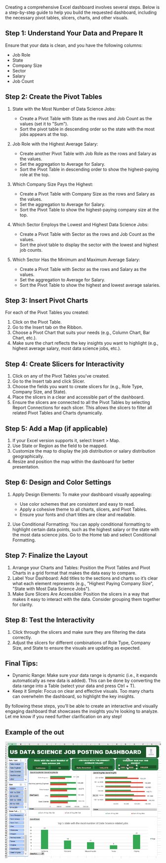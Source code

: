 Creating a comprehensive Excel dashboard involves several steps. Below is a step-by-step guide to help you build the requested dashboard, including the necessary pivot tables, slicers, charts, and other visuals.

## Step 1: Understand Your Data and Prepare It
Ensure that your data is clean, and you have the following columns:
- Job Role
- State
- Company Size
- Sector
- Salary
- Job Count

## Step 2: Create the Pivot Tables
1. State with the Most Number of Data Science Jobs:
   - Create a Pivot Table with State as the rows and Job Count as the values (set it to "Sum").
   - Sort the pivot table in descending order so the state with the most jobs appears at the top.

2. Job Role with the Highest Average Salary:
   - Create another Pivot Table with Job Role as the rows and Salary as the values.
   - Set the aggregation to Average for Salary.
   - Sort the Pivot Table in descending order to show the highest-paying role at the top.

3. Which Company Size Pays the Highest:
   - Create a Pivot Table with Company Size as the rows and Salary as the values.
   - Set the aggregation to Average for Salary.
   - Sort the Pivot Table to show the highest-paying company size at the top.

4. Which Sector Employs the Lowest and Highest Data Science Jobs:
   - Create a Pivot Table with Sector as the rows and Job Count as the values.
   - Sort the pivot table to display the sector with the lowest and highest job counts.

5. Which Sector Has the Minimum and Maximum Average Salary:
   - Create a Pivot Table with Sector as the rows and Salary as the values.
   - Set the aggregation to Average for Salary.
   - Sort the Pivot Table to show the highest and lowest average salaries.

## Step 3: Insert Pivot Charts
For each of the Pivot Tables you created:
1. Click on the Pivot Table.
2. Go to the Insert tab on the Ribbon.
3. Choose a Pivot Chart that suits your needs (e.g., Column Chart, Bar Chart, etc.).
4. Make sure the chart reflects the key insights you want to highlight (e.g., highest average salary, most data science jobs, etc.).

## Step 4: Create Slicers for Interactivity
1. Click on any of the Pivot Tables you’ve created.
2. Go to the Insert tab and click Slicer.
3. Choose the fields you want to create slicers for (e.g., Role Type, Company Size, and State).
4. Place the slicers in a clear and accessible part of the dashboard.
5. Ensure the slicers are connected to all the Pivot Tables by selecting Report Connections for each slicer. This allows the slicers to filter all related Pivot Tables and Charts dynamically.

## Step 5: Add a Map (if applicable)
1. If your Excel version supports it, select Insert > Map.
2. Use State or Region as the field to be mapped.
3. Customize the map to display the job distribution or salary distribution geographically.
4. Resize and position the map within the dashboard for better presentation.

## Step 6: Design and Color Settings
1. Apply Design Elements: To make your dashboard visually appealing:
   - Use color schemes that are consistent and easy to read. 
   - Apply a cohesive theme to all charts, slicers, and Pivot Tables.
   - Ensure your fonts and chart titles are clear and readable.
   
2. Use Conditional Formatting: You can apply conditional formatting to highlight certain data points, such as the highest salary or the state with the most data science jobs. Go to the Home tab and select Conditional Formatting.

## Step 7: Finalize the Layout
1. Arrange your Charts and Tables: Position the Pivot Tables and Pivot Charts in a grid format that makes the data easy to compare.
2. Label Your Dashboard: Add titles to the sections and charts so it’s clear what each element represents (e.g., "Highest Paying Company Size", "State with Most Data Science Jobs").
3. Make Sure Slicers Are Accessible: Position the slicers in a way that makes it easy to interact with the data. Consider grouping them together for clarity.

## Step 8: Test the Interactivity
1. Click through the slicers and make sure they are filtering the data correctly.
2. Adjust the slicers for different combinations of Role Type, Company Size, and State to ensure the visuals are updating as expected.

## Final Tips:
- Dynamic Range: Make sure your data range is dynamic (i.e., it expands automatically as new data is added). This can be done by converting the data range into a Table (select your data and press Ctrl + T).
- Keep it Simple: Focus on clear and effective visuals. Too many charts can overwhelm the dashboard, so highlight the key insights.

By following these steps, you’ll be able to create an interactive and visually engaging dashboard that showcases the insights you’re looking to analyze. Let me know if you need further clarification on any step!

## Example of the out
<img src="the screen shot of the output.png">

